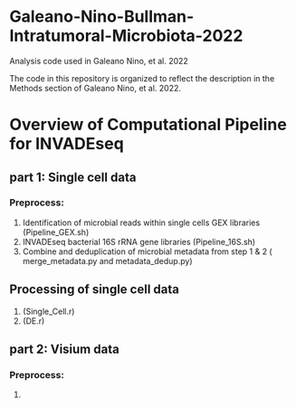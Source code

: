 # Galeano-Nino-Bullman-Intratumoral-Microbiota-2022

Analysis code used in Galeano Nino, et al. 2022

The code in this repository is organized to reflect the description in the Methods
section of Galeano Nino, et al. 2022.

# Overview of Computational Pipeline for INVADEseq
## part 1: Single cell data
###   Preprocess:
   1. Identification of microbial reads within single cells GEX libraries (Pipeline_GEX.sh)
   2. INVADEseq bacterial 16S rRNA gene libraries (Pipeline_16S.sh)
   3. Combine and deduplication of microbial metadata from step 1 & 2 ( merge_metadata.py and metadata_dedup.py)
##   Processing of single cell data
   1. (Single_Cell.r)
   2. (DE.r)

## part 2: Visium data

###   Preprocess:
   1. 

